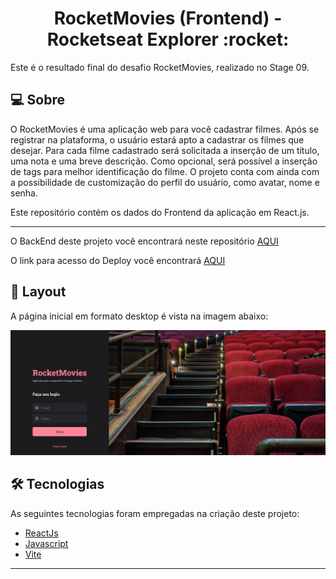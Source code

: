 <p align="center">
  <h1 align="center">RocketMovies (Frontend) - Rocketseat Explorer :rocket: </h1>
</p>

Este é o resultado final do desafio RocketMovies, realizado no Stage 09.

## 💻 Sobre
O RocketMovies é uma aplicação web para você cadastrar filmes. Após se registrar na plataforma, o usuário estará apto a cadastrar os filmes que desejar. Para cada filme cadastrado será solicitada a inserção de um título, uma nota e uma breve descrição. Como opcional, será possível a inserção de tags para melhor identificação do filme. O projeto conta com ainda com a possibilidade de customização do perfil do usuário, como avatar, nome e senha.

Este repositório contém os dados do Frontend da aplicação em React.js.

___

O BackEnd deste projeto você encontrará neste repositório [AQUI](https://github.com/benhur3010/RocketMovies-BackEnd)

O link para acesso do Deploy você encontrará [AQUI](https://rocketmovies-benhur.netlify.app)


## 🎨 Layout
A página inicial em formato desktop é vista na imagem abaixo:

![RocketMovies - Ben-Hur Bueno](https://raw.githubusercontent.com/benhur3010/RocketMovies-FrontEnd/main/src/assets/preview.png)


## 🛠 Tecnologias

As seguintes tecnologias foram empregadas na criação deste projeto:

- [ReactJs](https://reactjs.org)
- [Javascript](https://developer.mozilla.org/pt-BR/docs/Web/JavaScript)
- [Vite](https://vitejs.dev/)
___
